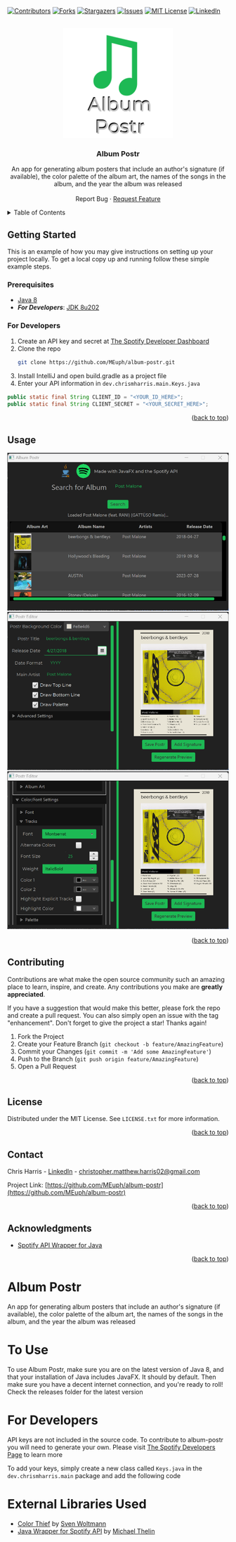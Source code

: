 <!-- Improved compatibility of back to top link: See: https://github.com/othneildrew/Best-README-Template/pull/73 -->
<a name="readme-top"></a>
<!--
*** Thanks for checking out the Best-README-Template. If you have a suggestion
*** that would make this better, please fork the repo and create a pull request
*** or simply open an issue with the tag "enhancement".
*** Don't forget to give the project a star!
*** Thanks again! Now go create something AMAZING! :D
-->



<!-- PROJECT SHIELDS -->
<!--
*** I'm using markdown "reference style" links for readability.
*** Reference links are enclosed in brackets [ ] instead of parentheses ( ).
*** See the bottom of this document for the declaration of the reference variables
*** for contributors-url, forks-url, etc. This is an optional, concise syntax you may use.
*** https://www.markdownguide.org/basic-syntax/#reference-style-links
-->
[![Contributors][contributors-shield]][contributors-url]
[![Forks][forks-shield]][forks-url]
[![Stargazers][stars-shield]][stars-url]
[![Issues][issues-shield]][issues-url]
[![MIT License][license-shield]][license-url]
[![LinkedIn][linkedin-shield]][linkedin-url]



<!-- PROJECT LOGO -->
<br />
<div align="center">
  <a href="https://github.com/MEuph/album-postr">
    <img src="logo.png" alt="Logo" width="250" height="250">
  </a>

<h3 align="center">Album Postr</h3>

  <p align="center">
    An app for generating album posters that include an author's signature (if available), the color palette of the album art, the names of the songs in the album, and the year the album was released
    <br />
    <br /
    <a href="https://github.com/MEuph/album-postr/issues">Report Bug</a>
    ·
    <a href="https://github.com/MEuph/album-postr/issues">Request Feature</a>
  </p>
</div>



<!-- TABLE OF CONTENTS -->
<details>
  <summary>Table of Contents</summary>
  <ol
    <li>
      <a href="#getting-started">Getting Started</a>
      <ul>
        <li><a href="#prerequisites">Prerequisites</a></li>
      </ul>
    </li>
    <li><a href="#usage">Usage</a></li>
    <li><a href="#contributing">Contributing</a></li>
    <li><a href="#license">License</a></li>
    <li><a href="#contact">Contact</a></li>
    <li><a href="#acknowledgments">Acknowledgments</a></li>
  </ol>
</details>

<!-- GETTING STARTED -->
## Getting Started

This is an example of how you may give instructions on setting up your project locally.
To get a local copy up and running follow these simple example steps.

### Prerequisites

* [Java 8](https://www.java.com/download/ie_manual.jsp)
* ***For Developers***: [JDK 8u202](https://www.oracle.com/java/technologies/javase/javase8-archive-downloads.html)
### For Developers

1. Create an API key and secret at [The Spotify Developer Dashboard](https://developer.spotify.com/dashboard)
2. Clone the repo
   ```sh
   git clone https://github.com/MEuph/album-postr.git
   ```
3. Install IntelliJ and open build.gradle as a project file
4. Enter your API information in `dev.chrismharris.main.Keys.java` 
  ```java
  public static final String CLIENT_ID = "<YOUR_ID_HERE>";
  public static final String CLIENT_SECRET = "<YOUR_SECRET_HERE>";
  ```

<p align="right">(<a href="#readme-top">back to top</a>)</p>



<!-- USAGE EXAMPLES -->
## Usage

<img src="screenshot1.png">

<img src="screenshot2.png">

<img src="screenshot3.png">


<!--_For more examples, please refer to the [Documentation](https://example.com)_-->

<p align="right">(<a href="#readme-top">back to top</a>)</p>



<!-- ROADMAP
## Roadmap

- [ ] Feature 1
- [ ] Feature 2
- [ ] Feature 3
    - [ ] Nested Feature

See the [open issues](https://github.com/github_username/repo_name/issues) for a full list of proposed features (and known issues).

<p align="right">(<a href="#readme-top">back to top</a>)</p>-->



<!-- CONTRIBUTING -->
## Contributing

Contributions are what make the open source community such an amazing place to learn, inspire, and create. Any contributions you make are **greatly appreciated**.

If you have a suggestion that would make this better, please fork the repo and create a pull request. You can also simply open an issue with the tag "enhancement".
Don't forget to give the project a star! Thanks again!

1. Fork the Project
2. Create your Feature Branch (`git checkout -b feature/AmazingFeature`)
3. Commit your Changes (`git commit -m 'Add some AmazingFeature'`)
4. Push to the Branch (`git push origin feature/AmazingFeature`)
5. Open a Pull Request

<p align="right">(<a href="#readme-top">back to top</a>)</p>



<!-- LICENSE -->
## License

Distributed under the MIT License. See `LICENSE.txt` for more information.

<p align="right">(<a href="#readme-top">back to top</a>)</p>



<!-- CONTACT -->
## Contact

Chris Harris - [LinkedIn]([https://twitter.com/twitter_handle](https://www.linkedin.com/in/christopher-harris-73b279231/)) - christopher.matthew.harris02@gmail.com

Project Link: [https://github.com/MEuph/album-postr](https://github.com/MEuph/album-postr)

<p align="right">(<a href="#readme-top">back to top</a>)</p>



<!-- ACKNOWLEDGMENTS -->
## Acknowledgments

* [Spotify API Wrapper for Java](https://github.com/spotify-web-api-java/spotify-web-api-java)

<p align="right">(<a href="#readme-top">back to top</a>)</p>



<!-- MARKDOWN LINKS & IMAGES -->
<!-- https://www.markdownguide.org/basic-syntax/#reference-style-links -->
[contributors-shield]: https://img.shields.io/github/contributors/MEuph/album-postr.svg?style=for-the-badge
[contributors-url]: https://github.com/MEuph/album-postr/graphs/contributors
[forks-shield]: https://img.shields.io/github/forks/MEuph/album-postr.svg?style=for-the-badge
[forks-url]: https://github.com/MEuph/album-postr/network/members
[stars-shield]: https://img.shields.io/github/stars/MEuph/album-postr.svg?style=for-the-badge
[stars-url]: https://github.com/MEuph/album-postr/stargazers
[issues-shield]: https://img.shields.io/github/issues/MEuph/album-postr.svg?style=for-the-badge
[issues-url]: https://github.com/MEuph/album-postr/issues
[license-shield]: https://img.shields.io/github/license/MEuph/album-postr.svg?style=for-the-badge
[license-url]: https://github.com/MEuph/album-postr/blob/master/LICENSE
[linkedin-shield]: https://img.shields.io/badge/-LinkedIn-black.svg?style=for-the-badge&logo=linkedin&colorB=555
[linkedin-url]: https://linkedin.com/in/christopher-harris-73b279231
[product-screenshot1]: screenshot1.png
[product-screenshot2]: screenshot2.png
[product-screenshot3]: screenshot3.png

# Album Postr
An app for generating album posters that include an author's signature (if available), the color palette of the album art, the names of the songs in the album, and the year the album was released

# To Use
To use Album Postr, make sure you are on the latest version of Java 8, and that your installation of Java includes JavaFX. It should by default. Then make sure you have a decent internet connection, and you're ready to roll! Check the releases folder for the latest version

# For Developers
API keys are not included in the source code. To contribute to album-postr you will need to generate your own. Please visit [The Spotify Developers Page](https://developer.spotify.com/) to learn more

To add your keys, simply create a new class called `Keys.java` in the `dev.chrismharris.main` package and add the following code

# External Libraries Used
- [Color Thief](https://github.com/SvenWoltmann/color-thief-java) by [Sven Woltmann](https://github.com/SvenWoltmann/)
- [Java Wrapper for Spotify API](https://github.com/spotify-web-api-java/spotify-web-api-java) by [Michael Thelin](https://github.com/thelinmichael)
